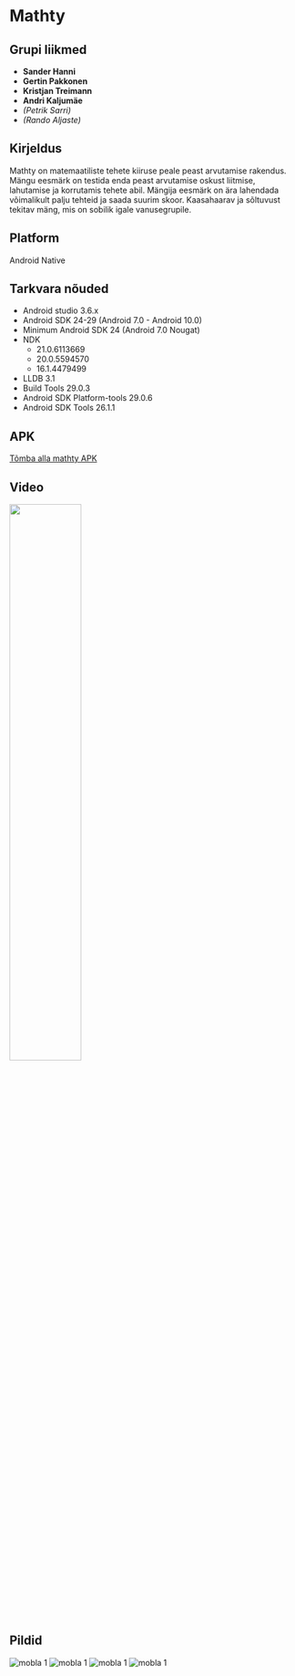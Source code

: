 # Mathty

## Grupi liikmed
* **Sander Hanni**
* **Gertin Pakkonen**
* **Kristjan Treimann**
* **Andri Kaljumäe**
* *(Petrik Sarri)*
* *(Rando Aljaste)*

## Kirjeldus
Mathty on matemaatiliste tehete kiiruse peale peast arvutamise rakendus. Mängu eesmärk on testida enda peast arvutamise oskust liitmise, lahutamise ja korrutamis tehete abil. Mängija eesmärk on ära lahendada võimalikult palju tehteid ja saada suurim skoor. Kaasahaarav ja sõltuvust tekitav mäng, mis on sobilik igale vanusegrupile. 

## Platform
Android Native 

## Tarkvara nõuded
* Android studio 3.6.x
* Android SDK 24-29 (Android 7.0 - Android 10.0)
* Minimum Android SDK 24 (Android 7.0 Nougat)
* NDK    
    * 21.0.6113669
    * 20.0.5594570
    * 16.1.4479499
* LLDB 3.1
* Build Tools 29.0.3
* Android SDK Platform-tools 29.0.6
* Android SDK Tools 26.1.1

## APK
[Tõmba alla mathty APK](./apk/mathty.apk)

## Video

[<img src="https://img.youtube.com/vi/21b6fqwHhJo/maxresdefault.jpg" width="50%">](https://youtu.be/21b6fqwHhJo)

## Pildid

![mobla 1](pics/1.jpg)
![mobla 1](pics/2.jpg)
![mobla 1](pics/3.jpg)
![mobla 1](pics/4.jpg)


